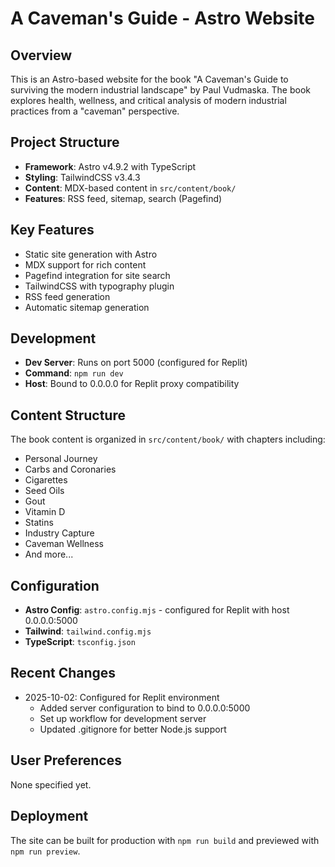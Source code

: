 # A Caveman's Guide - Astro Website

## Overview
This is an Astro-based website for the book "A Caveman's Guide to surviving the modern industrial landscape" by Paul Vudmaska. The book explores health, wellness, and critical analysis of modern industrial practices from a "caveman" perspective.

## Project Structure
- **Framework**: Astro v4.9.2 with TypeScript
- **Styling**: TailwindCSS v3.4.3
- **Content**: MDX-based content in `src/content/book/`
- **Features**: RSS feed, sitemap, search (Pagefind)

## Key Features
- Static site generation with Astro
- MDX support for rich content
- Pagefind integration for site search
- TailwindCSS with typography plugin
- RSS feed generation
- Automatic sitemap generation

## Development
- **Dev Server**: Runs on port 5000 (configured for Replit)
- **Command**: `npm run dev`
- **Host**: Bound to 0.0.0.0 for Replit proxy compatibility

## Content Structure
The book content is organized in `src/content/book/` with chapters including:
- Personal Journey
- Carbs and Coronaries
- Cigarettes
- Seed Oils
- Gout
- Vitamin D
- Statins
- Industry Capture
- Caveman Wellness
- And more...

## Configuration
- **Astro Config**: `astro.config.mjs` - configured for Replit with host 0.0.0.0:5000
- **Tailwind**: `tailwind.config.mjs`
- **TypeScript**: `tsconfig.json`

## Recent Changes
- 2025-10-02: Configured for Replit environment
  - Added server configuration to bind to 0.0.0.0:5000
  - Set up workflow for development server
  - Updated .gitignore for better Node.js support

## User Preferences
None specified yet.

## Deployment
The site can be built for production with `npm run build` and previewed with `npm run preview`.

